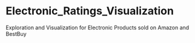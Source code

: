 # Electronic_Ratings_Visualization
Exploration and Visualization for Electronic Products sold on Amazon and BestBuy
